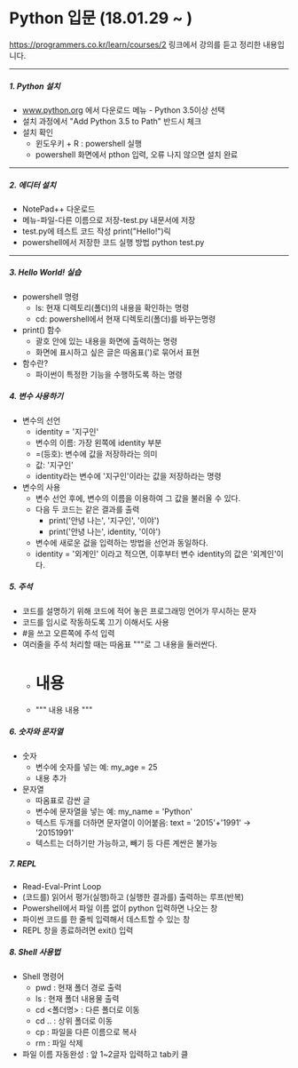 # Python 입문 (18.01.29 ~ )
https://programmers.co.kr/learn/courses/2  링크에서 강의를 듣고 정리한 내용입니다.
<hr/>

##### 1. Python 설치
+ www.python.org 에서 다운로드 메뉴 - Python 3.5이상 선택
+ 설치 과정에서 "Add Python 3.5 to Path" 반드시 체크
+ 설치 확인
	+ 윈도우키 + R : powershell 실행
	+ powershell 화면에서 pthon 입력, 오류 나지 않으면 설치 완료
<hr/>

##### 2. 에디터 설치
+ NotePad++ 다운로드
+ 메뉴-파일-다른 이름으로 저장-test.py 내문서에 저장
+ test.py에 테스트 코드 작성 print("Hello!")릭
+ powershell에서 저장한 코드 실행 방법 python test.py
<hr/>

##### 3. Hello World! 실습
+ powershell 명령
	+ ls: 현재 디렉토리(폴더)의 내용을 확인하는 명령
	+ cd: powershell에서 현재 디렉토리(폴더)를 바꾸는명령
+ print() 함수
	+ 괄호 안에 있는 내용을 화면에 출력하는 명령
	+ 화면에 표시하고 싶은 글은 따옴표(')로 묶어서 표현
+ 함수란?
	+ 파이썬이 특정한 기능을 수행하도록 하는 명령


##### 4. 변수 사용하기
+ 변수의 선언
	+ identity = '지구인'
	+ 변수의 이름: 가장 왼쪽에 identity 부분
	+ =(등호): 변수에 값을 저장하라는 의미
	+ 값: '지구인'
	+ identity라는 변수에 '지구인'이라는 값을 저장하라는 명령
+ 변수의 사용
	+ 변수 선언 후에, 변수의 이름을 이용하여 그 값을 불러올 수 있다.
	+ 다음 두 코드는 같은 결과를 출력
		+ print('안녕 나는', '지구인', '이야')
		+ print('안녕 나는', identity, '이야')
	+ 변수에 새로운 겂을 입력하는 방법을 선언과 동일하다.
	+ identity = '외계인' 이라고 적으면, 이후부터 변수 identity의 값은 '외계인'이다.


##### 5. 주석
+ 코드를 설명하기 위해 코드에 적어 놓은 프로그래밍 언어가 무시하는 문자
+ 코드를 임시로 작동하도록 끄기 이해서도 사용
+ #을 쓰고 오른쪽에 주석 입력
+ 여러줄을 주석 처리할 때는 따옴표 """로 그 내용을 둘러싼다.
	+ # 내용
	+ """
	  내용
	  내용
	  """

##### 6. 숫자와 문자열
+ 숫자
	+ 변수에 숫자를 넣는 예: my_age = 25
	+ 내용 추가
+ 문자열
	+ 따옴표로 감싼 글
	+ 변수에 문자열을 넣는 예: my_name = 'Python'
	+ 텍스트 두개를 더하면 문자열이 이어붙음: text = '2015'+'1991' -> '20151991'
	+ 텍스트는 더하기만 가능하고, 빼기 등 다른 계싼은 불가능

##### 7. REPL
+ Read-Eval-Print Loop
+ (코드를) 읽어서 평가(실행)하고 (실행한 결과를) 출력하는 루프(반복)
+ Powershell에서 파일 이름 없이 python 입력하면 나오는 창
+ 파이썬 코드를 한 줄씩 입력해서 데스트할 수 있는 창
+ REPL 창을 종료하려면 exit() 입력

##### 8. Shell 사용법
+ Shell 명령어
	+ pwd : 현재 폴더 경로 출력
	+ ls : 현재 폴더 내용물 출력
	+ cd <폴더명> : 다른 폴더로 이동
	+ cd .. : 상위 폴더로 이동
	+ cp : 파일을 다른 이름으로 복사
	+ rm : 파일 삭제
+ 파일 이름 자동완성 : 앞 1~2글자 입력하고 tab키 클
	
